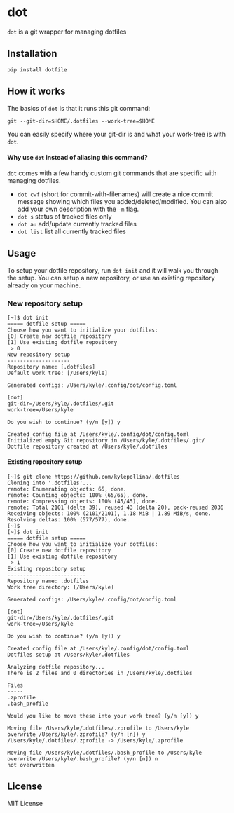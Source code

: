 
# dot

`dot` is a git wrapper for managing dotfiles

## Installation

```
pip install dotfile
```

## How it works

The basics of `dot` is that it runs this git command: 

```
git --git-dir=$HOME/.dotfiles --work-tree=$HOME 
```

You can easily specify where your git-dir is and what your work-tree is with `dot`.

#### Why use `dot` instead of aliasing this command?
`dot` comes with a few handy custom git commands that are specific with managing dotfiles.

* `dot cwf` (short for commit-with-filenames) will create a nice commit message showing which files you added/deleted/modified. You can also add your own description with the `-m` flag.
* `dot s` status of tracked files only
* `dot au` add/update currently tracked files
* `dot list` list all currently tracked files


## Usage

To setup your dotfile repository, run `dot init` and it will walk you through the setup.
You can setup a new repository, or use an existing repository already on your machine.

### New repository setup

```
[~]$ dot init
===== dotfile setup =====
Choose how you want to initialize your dotfiles:
[0] Create new dotfile repository
[1] Use existing dotfile repository
 > 0
New repository setup
--------------------
Repository name: [.dotfiles]
Default work tree: [/Users/kyle]

Generated configs: /Users/kyle/.config/dot/config.toml

[dot]
git-dir=/Users/kyle/.dotfiles/.git
work-tree=/Users/kyle

Do you wish to continue? (y/n [y]) y

Created config file at /Users/kyle/.config/dot/config.toml
Initialized empty Git repository in /Users/kyle/.dotfiles/.git/
Dotfile repository created at /Users/kyle/.dotfiles
```

#### Existing repository setup
```
[~]$ git clone https://github.com/kylepollina/.dotfiles
Cloning into '.dotfiles'...
remote: Enumerating objects: 65, done.
remote: Counting objects: 100% (65/65), done.
remote: Compressing objects: 100% (45/45), done.
remote: Total 2101 (delta 39), reused 43 (delta 20), pack-reused 2036
Receiving objects: 100% (2101/2101), 1.18 MiB | 1.89 MiB/s, done.
Resolving deltas: 100% (577/577), done.
[~]$
[~]$ dot init
===== dotfile setup =====
Choose how you want to initialize your dotfiles:
[0] Create new dotfile repository
[1] Use existing dotfile repository
 > 1
Existing repository setup
-------------------------
Repository name: .dotfiles
Work tree directory: [/Users/kyle]

Generated configs: /Users/kyle/.config/dot/config.toml

[dot]
git-dir=/Users/kyle/.dotfiles/.git
work-tree=/Users/kyle

Do you wish to continue? (y/n [y]) y

Created config file at /Users/kyle/.config/dot/config.toml
Dotfiles setup at /Users/kyle/.dotfiles

Analyzing dotfile repository...
There is 2 files and 0 directories in /Users/kyle/.dotfiles

Files
-----
.zprofile
.bash_profile

Would you like to move these into your work tree? (y/n [y]) y

Moving file /Users/kyle/.dotfiles/.zprofile to /Users/kyle
overwrite /Users/kyle/.zprofile? (y/n [n]) y
/Users/kyle/.dotfiles/.zprofile -> /Users/kyle/.zprofile

Moving file /Users/kyle/.dotfiles/.bash_profile to /Users/kyle
overwrite /Users/kyle/.bash_profile? (y/n [n]) n
not overwritten
```

## License
MIT License
